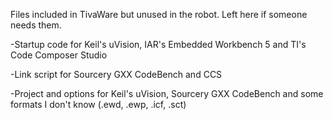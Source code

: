 Files included in TivaWare but unused in the robot. Left here if someone needs them.

-Startup code for Keil's uVision, IAR's Embedded Workbench 5 and TI's Code Composer Studio

-Link script for Sourcery GXX CodeBench and CCS

-Project and options for Keil's uVision, Sourcery GXX CodeBench and some formats
I don't know (.ewd, .ewp, .icf, .sct)
